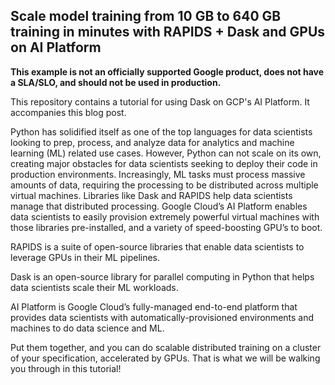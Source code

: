 
## Scale model training from 10 GB to 640 GB training in minutes with RAPIDS + Dask and GPUs on AI Platform

**This example is not an officially supported Google product, does not have a SLA/SLO, and should not be used in production.**

This repository contains a tutorial for using Dask on GCP's AI Platform. It accompanies this blog post.


Python has solidified itself as one of the top languages for data scientists looking to prep, process, and analyze data for analytics and machine learning (ML) related use cases. However, Python can not scale on its own, creating major obstacles for data scientists seeking to deploy their code in production environments. Increasingly, ML tasks must process massive amounts of data, requiring the processing to be distributed across multiple virtual machines. Libraries like Dask and RAPIDS help data scientists manage that distributed processing. Google Cloud’s AI Platform enables data scientists to easily provision extremely powerful virtual machines with those libraries pre-installed, and a variety of speed-boosting GPU’s to boot. 

RAPIDS is a suite of open-source libraries that enable data scientists to leverage GPUs in their ML pipelines.

Dask is an open-source library for parallel computing in Python that helps data scientists scale their ML workloads.

AI Platform is Google Cloud’s fully-managed end-to-end platform that provides data scientists with automatically-provisioned environments and machines to do data science and  ML.

Put them together, and you can do scalable distributed training on a cluster of your specification, accelerated by GPUs. That is what we will be walking you through in this tutorial!

